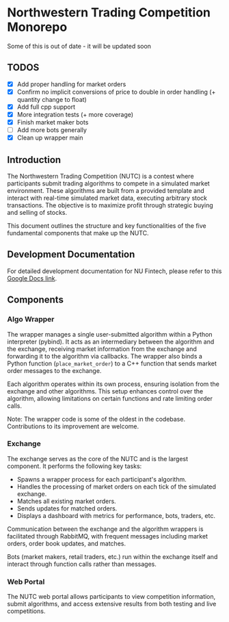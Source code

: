 
# Northwestern Trading Competition Monorepo

Some of this is out of date - it will be updated soon

## TODOS
- [x] Add proper handling for market orders
- [x] Confirm no implicit conversions of price to double in order handling (+ quantity change to float)
- [x] Add full cpp support
- [x]  More integration tests (+ more coverage)
- [x]  Finish market maker bots
- [ ]  Add more bots generally
- [x]  Clean up wrapper main

## Introduction

The Northwestern Trading Competition (NUTC) is a contest where participants submit trading algorithms to compete in a simulated market environment. These algorithms are built from a provided template and interact with real-time simulated market data, executing arbitrary stock transactions. The objective is to maximize profit through strategic buying and selling of stocks.

This document outlines the structure and key functionalities of the five fundamental components that make up the NUTC.

## Development Documentation

For detailed development documentation for NU Fintech, please refer to this [Google Docs link](https://docs.google.com/document/d/1yd7IGoILPUgHMdyfE8xAfjnyZ0ktbUPt0k9BOclE-oA/edit?usp=sharing).

## Components

### Algo Wrapper

The wrapper manages a single user-submitted algorithm within a Python interpreter (pybind). It acts as an intermediary between the algorithm and the exchange, receiving market information from the exchange and forwarding it to the algorithm via callbacks. The wrapper also binds a Python function (`place_market_order`) to a C++ function that sends market order messages to the exchange.

Each algorithm operates within its own process, ensuring isolation from the exchange and other algorithms. This setup enhances control over the algorithm, allowing limitations on certain functions and rate limiting order calls.

Note: The wrapper code is some of the oldest in the codebase. Contributions to its improvement are welcome.

### Exchange

The exchange serves as the core of the NUTC and is the largest component. It performs the following key tasks:

- Spawns a wrapper process for each participant's algorithm.
- Handles the processing of market orders on each tick of the simulated exchange.
- Matches all existing market orders.
- Sends updates for matched orders.
- Displays a dashboard with metrics for performance, bots, traders, etc.

Communication between the exchange and the algorithm wrappers is facilitated through RabbitMQ, with frequent messages including market orders, order book updates, and matches.

Bots (market makers, retail traders, etc.) run within the exchange itself and interact through function calls rather than messages.

### Web Portal

The NUTC web portal allows participants to view competition information, submit algorithms, and access extensive results from both testing and live competitions.
